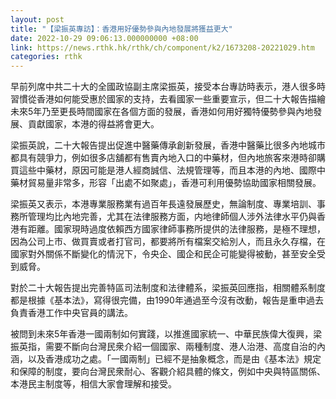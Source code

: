 ```yaml
---
layout: post
title: "【梁振英專訪】：香港用好優勢參與內地發展將獲益更大"
date: 2022-10-29 09:06:13.000000000 +08:00
link: https://news.rthk.hk/rthk/ch/component/k2/1673208-20221029.htm
categories: rthk
---
```


早前列席中共二十大的全國政協副主席梁振英，接受本台專訪時表示，港人很多時習慣從香港如何能受惠於國家的支持，去看國家一些重要宣示，但二十大報告描繪未來5年乃至更長時間國家在各個方面的發展，香港如何用好獨特優勢參與內地發展、貢獻國家，本港的得益將會更大。

梁振英說，二十大報告提出促進中醫藥傳承創新發展，香港中醫藥比很多內地城市都具有競爭力，例如很多店舖都有售賣內地入口的中藥材，但內地旅客來港時卻購買這些中藥材，原因可能是港人經商誠信、法規管理等，而且本港的內地、國際中藥材貿易量非常多，形容「出處不如聚處」，香港可利用優勢協助國家相關發展。

梁振英又表示，本港專業服務業有過百年長遠發展歷史，無論制度、專業培訓、事務所管理均比內地完善，尤其在法律服務方面，内地律師個人涉外法律水平仍與香港有距離。國家現時過度依賴西方國家律師事務所提供的法律服務，是極不理想，因為公司上市、做買賣或者打官司，都要將所有檔案交給別人，而且永久存檔，在國家對外關係不斷變化的情況下，令央企、國企和民企可能變得被動，甚至安全受到威脅。

對於二十大報告提出完善特區司法制度和法律體系，梁振英回應指，相關體系制度都是根據《基本法》，寫得很完備，由1990年通過至今沒有改動，報告是重申過去負責香港工作中央官員的講法。

被問到未來5年香港一國兩制如何實踐，以推進國家統一、中華民族偉大復興，梁振英指，需要不斷向台灣民衆介紹一個國家、兩種制度、港人治港、高度自治的內涵，以及香港成功之處。「一國兩制」已經不是抽象概念，而是由《基本法》規定和保障的制度，要向台灣民衆耐心、客觀介紹具體的條文，例如中央與特區關係、本港民主制度等，相信大家會理解和接受。
